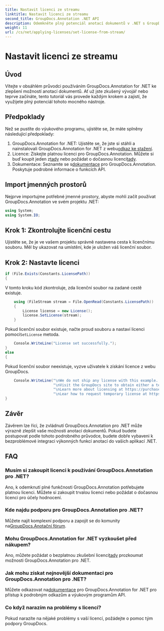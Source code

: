 ```yaml
---
title: Nastavit licenci ze streamu
linktitle: Nastavit licenci ze streamu
second_title: GroupDocs.Annotation .NET API
description: Odemkněte plný potenciál anotací dokumentů v .NET s GroupDocs.Annotation. Postupujte podle našeho podrobného průvodce pro bezproblémovou integraci.
weight: 11
url: /cs/net/applying-licenses/set-license-from-stream/
---
```


# Nastavit licenci ze streamu

## Úvod
Vítejte v obsáhlém průvodci používáním GroupDocs.Annotation for .NET ke zlepšení možností anotací dokumentů. Ať už jste zkušený vývojář nebo teprve začínáte, tento tutoriál vás provede každým krokem a zajistí, že využijete plný potenciál tohoto mocného nástroje.
## Předpoklady
Než se pustíte do výukového programu, ujistěte se, že máte splněny následující předpoklady:
1.  GroupDocs.Annotation for .NET: Ujistěte se, že jste si stáhli a nainstalovali GroupDocs.Annotation for .NET z webu[odkaz ke stažení](https://releases.groupdocs.com/annotation/net/).
2.  Licence: Získejte platnou licenci pro GroupDocs.Annotation. Můžete si buď koupit jeden z[tady](https://purchase.groupdocs.com/buy) nebo požádat o dočasnou licenci[tady](https://purchase.groupdocs.com/temporary-license/).
3.  Dokumentace: Seznamte se s[dokumentace](https://tutorials.groupdocs.com/annotation/net/) pro GroupDocs.Annotation. Poskytuje podrobné informace o funkcích API.

## Import jmenných prostorů
Nejprve importujme potřebné jmenné prostory, abyste mohli začít používat GroupDocs.Annotation ve svém projektu .NET:
```csharp
using System;
using System.IO;
```

## Krok 1: Zkontrolujte licenční cestu
Ujistěte se, že je ve vašem projektu správně nastavena cesta k licenčnímu souboru. Měl by ukazovat na umístění, kde je uložen váš licenční soubor.
## Krok 2: Nastavte licenci
```csharp
if (File.Exists(Constants.LicensePath))
{
```
V tomto kroku kód zkontroluje, zda licenční soubor na zadané cestě existuje.
```csharp
    using (FileStream stream = File.OpenRead(Constants.LicensePath))
    {
        License license = new License();
        license.SetLicense(stream);
    }
```
 Pokud licenční soubor existuje, načte proud souboru a nastaví licenci pomocí`SetLicense` metoda.
```csharp
    Console.WriteLine("License set successfully.");
}
else
{
```
Pokud licenční soubor neexistuje, vyzve uživatele k získání licence z webu GroupDocs.
```csharp
    Console.WriteLine("\nWe do not ship any license with this example. " +
                      "\nVisit the GroupDocs site to obtain either a temporary or permanent license. " +
                      "\nLearn more about licensing at https://purchase.groupdocs.com/faqs/licensing. "+
                      "\nLear how to request temporary license at https://purchase.groupdocs.com/temporary-license.");
}
```

## Závěr
Závěrem lze říci, že zvládnutí GroupDocs.Annotation pro .NET může výrazně zlepšit vaše možnosti anotací dokumentů. Pokud budete postupovat podle tohoto podrobného průvodce, budete dobře vybaveni k bezproblémové integraci výkonných funkcí anotací do vašich aplikací .NET.
## FAQ
### Musím si zakoupit licenci k používání GroupDocs.Annotation pro .NET?
Ano, k odemknutí plné funkčnosti GroupDocs.Annotation potřebujete platnou licenci. Můžete si zakoupit trvalou licenci nebo požádat o dočasnou licenci pro účely hodnocení.
### Kde najdu podporu pro GroupDocs.Annotation pro .NET?
 Můžete najít komplexní podporu a zapojit se do komunity na[GroupDocs.Anotační fórum](https://forum.groupdocs.com/c/annotation/10).
### Mohu GroupDocs.Annotation for .NET vyzkoušet před nákupem?
 Ano, můžete požádat o bezplatnou zkušební licenci[tady](https://releases.groupdocs.com/) prozkoumat možnosti GroupDocs.Annotation pro .NET.
### Jak mohu získat nejnovější dokumentaci pro GroupDocs.Annotation pro .NET?
 Můžete odkazovat na[dokumentace](https://tutorials.groupdocs.com/annotation/net/) pro GroupDocs.Annotation for .NET pro přístup k podrobným odkazům a výukovým programům API.
### Co když narazím na problémy s licencí?
Pokud narazíte na nějaké problémy s vaší licencí, požádejte o pomoc tým podpory GroupDocs.